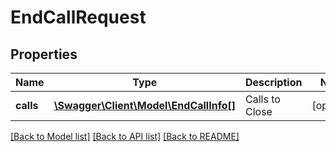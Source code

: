 # EndCallRequest

## Properties
Name | Type | Description | Notes
------------ | ------------- | ------------- | -------------
**calls** | [**\Swagger\Client\Model\EndCallInfo[]**](EndCallInfo.md) | Calls to Close | [optional] 

[[Back to Model list]](../README.md#documentation-for-models) [[Back to API list]](../README.md#documentation-for-api-endpoints) [[Back to README]](../README.md)


